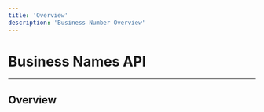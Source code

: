 ```yaml
---
title: 'Overview'
description: 'Business Number Overview'
---
```


# Business Names API

---

## Overview